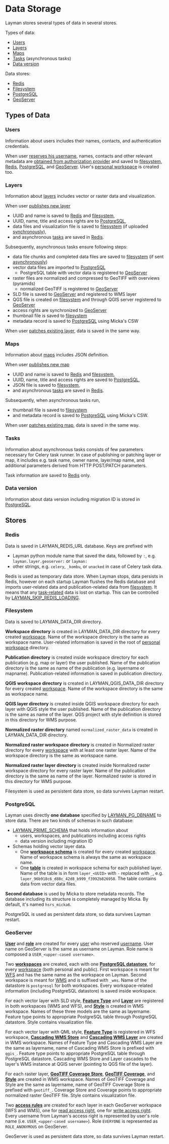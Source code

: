 # Data Storage

Layman stores several types of data in several stores.

Types of data:
- [Users](#users)
- [Layers](#layers)
- [Maps](#maps)
- [Tasks](#tasks) (asynchronous tasks)
- [Data version](#data-version)

Data stores:
- [Redis](#redis)
- [Filesystem](#filesystem)
- [PostgreSQL](#postgresql)
- [GeoServer](#geoserver)

## Types of Data

### Users
Information about users includes their names, contacts, and authentication credentials.

When user [reserves his username](rest.md#patch-current-user), names, contacts and other relevant metadata are [obtained from authorization provider](oauth2/index.md#fetch-user-related-metadata) and saved to [filesystem](#filesystem), [Redis](#redis), [PostgreSQL](#postgresql), and [GeoServer](#geoserver). User's [personal workspace](models.md#personal-workspace) is created too.

### Layers
Information about [layers](models.md#layer) includes vector or raster data and visualization.

When user [publishes new layer](rest.md#post-workspace-layers)
- UUID and name is saved to [Redis](#redis) and [filesystem](#filesystem),
- UUID, name, title and access rights are to [PostgreSQL](#postgresql),
- data files and visualization file is saved to [filesystem](#filesystem) (if uploaded [synchronously](async-file-upload.md)),
- and asynchronous [tasks](#tasks) are saved in [Redis](#redis).

Subsequently, asynchronous tasks ensure following steps:
- data file chunks and completed data files are saved to [filesystem](#filesystem) (if sent [asynchronously](async-file-upload.md))
- vector data files are imported to [PostgreSQL](#postgresql)
   - PostgreSQL table with vector data is registered to [GeoServer](#geoserver)
- raster files are normalized and compressed to GeoTIFF with overviews (pyramids)
   - normalized GeoTIFF is registered to [GeoServer](#geoserver)
- SLD file is saved to [GeoServer](#geoserver) and registered to WMS layer
- QGS file is created on [filesystem](#filesystem) and through QGIS server registered to [GeoServer](#geoserver)
- access rights are synchronized to [GeoServer](#geoserver)
- thumbnail file is saved to [filesystem](#filesystem)
- metadata record is saved to [PostgreSQL](#postgresql) using Micka's CSW

When user [patches existing layer](rest.md#patch-workspace-layer), data is saved in the same way.

### Maps
Information about [maps](models.md#map) includes JSON definition.

When user [publishes new map](rest.md#post-workspace-maps)
- UUID and name is saved to [Redis](#redis) and [filesystem](#filesystem),
- UUID, name, title and access rights are saved to [PostgreSQL](#postgresql),
- JSON file is saved to [filesystem](#filesystem),
- and asynchronous [tasks](#tasks) are saved in [Redis](#redis).

Subsequently, when asynchronous tasks run,
- thumbnail file is saved to [filesystem](#filesystem)
- and metadata record is saved to [PostgreSQL](#postgresql) using Micka's CSW.

When user [patches existing map](rest.md#patch-workspace-map), data is saved in the same way.

### Tasks
Information about asynchronous tasks consists of few parameters necessary for Celery task runner. In case of publishing or patching layer or map, it includes e.g. task name, owner name, layer/map name, and additional parameters derived from HTTP POST/PATCH parameters.

Task information are saved to [Redis](#redis) only.

### Data version
Information about data version including migration ID is stored in [PostgreSQL](#postgresql).

## Stores
### Redis
Data is saved in LAYMAN_REDIS_URL database. Keys are prefixed with
- Layman python module name that saved the data, followed by `:`, e.g. `layman.layer.geoserver:` or `layman:`
- other strings, e.g. `celery`, `_kombu`, or `unacked` in case of Celery task data.

Redis is used as temporary data store. When Layman stops, data persists in Redis, however on each startup Layman flushes the Redis database and imports user-related data and publication-related data from [filesystem](#filesystem). It means that any [task-related](#tasks) data is lost on startup. This can be controlled by [LAYMAN_SKIP_REDIS_LOADING](env-settings.md#LAYMAN_SKIP_REDIS_LOADING).

### Filesystem
Data is saved to LAYMAN_DATA_DIR directory.

**Workspace directory** is created in LAYMAN_DATA_DIR directory for every created [workspace](models.md#workspace). Name of the workspace directory is the same as workspace name. User-related information is saved in the root of [personal workspace](models.md#personal-workspace) directory.

**Publication directory** is created inside workspace directory for each publication (e.g. map or layer) the user published. Name of the publication directory is the same as name of the publication (e.g. layername or mapname). Publication-related information is saved in publication directory.

**QGIS workspace directory** is created in LAYMAN_QGIS_DATA_DIR directory for every created [workspace](models.md#workspace). Name of the workspace directory is the same as workspace name.

**QGIS layer directory** is created inside QGIS workspace directory for each layer with QGIS style the user published. Name of the publication directory is the same as name of the layer. QGS project with style definition is stored in this directory for WMS purpose.

**Normalized raster directory** named `normalized_raster_data` is created in LAYMAN_DATA_DIR directory.

**Normalized raster workspace directory** is created in Normalized raster directory for every [workspace](models.md#workspace) with at least one raster layer. Name of the workspace directory is the same as workspace name.

**Normalized raster layer directory** is created inside Normalized raster workspace directory for every raster layer. Name of the publication directory is the same as name of the layer. Normalized raster is stored in this directory for WMS purpose.

Filesystem is used as persistent data store, so data survives Layman restart.
 
### PostgreSQL
Layman uses directly **one database** specified by [LAYMAN_PG_DBNAME](env-settings.md#LAYMAN_PG_DBNAME) to store data. There are two kinds of schemas in such database:
- [LAYMAN_PRIME_SCHEMA](env-settings.md#LAYMAN_PRIME_SCHEMA) that holds information about
   - users, workspaces, and publications including access rights
   - data version including migration ID
- Schemas holding vector layer data.
    - One **[workspace schema](https://www.postgresql.org/docs/13/ddl-schemas.html)** is created for every created [workspace](models.md#workspace). Name of workspace schema is always the same as workspace name.
    - One **[table](https://www.postgresql.org/docs/13/sql-createtable.html)** is created in workspace schema for each published layer. Name of the table is in form `layer_<UUID>` with `-` replaced with `_`, e.g. `layer_96b918c6_d88c_42d8_b999_f3992b826958`. The table contains data from vector data files.

**Second database** is used by Micka to store metadata records. The database including its structure is completely managed by Micka. By default, it's named `hsrs_micka6`.

PostgreSQL is used as persistent data store, so data survives Layman restart.

### GeoServer
**[User](https://docs.geoserver.org/stable/en/user/security/webadmin/ugr.html)** and **[role](https://docs.geoserver.org/stable/en/user/security/webadmin/ugr.html)** are created for every [user](models.md#user) who reserved [username](models.md#username). User name on GeoServer is the same as username on Layman. Role name is composed a `USER_<upper-cased username>`.

Two **[workspaces](https://docs.geoserver.org/stable/en/user/data/webadmin/workspaces.html)** are created, each with one **[PostgreSQL datastore](https://docs.geoserver.org/latest/en/user/data/app-schema/data-stores.html#postgis)**, for every [workspace](models.md#workspace) (both personal and public). First workspace is meant for [WFS](endpoints.md#web-feature-service) and has the same name as the workspace on Layman. Second workspace is meant for [WMS](endpoints.md#web-map-service) and is suffixed with `_wms`. Name of the datastore is `postgresql` for both workspaces. Every workspace-related information (including PostgreSQL datastore) is saved inside workspace.

For each vector layer with SLD style, **[Feature Type](https://docs.geoserver.org/stable/en/user/rest/api/featuretypes.html)** and **[Layer](https://docs.geoserver.org/stable/en/user/data/webadmin/layers.html)** are registered in both workspaces (WMS and WFS), and **[Style](https://docs.geoserver.org/latest/en/user/styling/webadmin/index.html)** is created in WMS workspace. Names of these three models are the same as layername. Feature type points to appropriate PostgreSQL table through PostgreSQL datastore. Style contains visualization file.

For each vector layer with QML style, **[Feature Type](https://docs.geoserver.org/stable/en/user/rest/api/featuretypes.html)** is registered in WFS workspace, **[Cascading WMS Store](https://docs.geoserver.org/2.15.x/en/user/data/cascaded/wms.html)** and **[Cascading WMS Layer](https://docs.geoserver.org/latest/en/api/#1.0.0/wmslayers.yaml)** are created in WMS workspace. Names of Feature Type and Cascading WMS Layer are the same as layername, name of Cascading WMS Store is prefixed with `qgis_`. Feature type points to appropriate PostgreSQL table through PostgreSQL datastore. Cascading WMS Store and Layer cascades to the layer's WMS instance at QGIS server (pointing to QGS file of the layer).

For each raster layer, **[GeoTIFF Coverage Store](https://docs.geoserver.org/2.15.x/en/user/data/raster/geotiff.html)**, **[GeoTIFF Coverage](https://docs.geoserver.org/stable/en/user/rest/api/coverages.html)**, and **[Style](https://docs.geoserver.org/latest/en/user/styling/webadmin/index.html)** are created in WMS workspace. Names of GeoTIFF Coverage and Style are the same as layername, name of GeoTIFF Coverage Store is prefixed with `geotiff_`. Coverage Store and Coverage points to appropriate normalized raster GeoTIFF file. Style contains visualization file.

Two **[access rules](https://docs.geoserver.org/stable/en/user/security/layer.html)** are created for each layer in each GeoServer workspace (WFS and WMS), one for [read access right](security.md#publication-access-rights), one for [write access right](security.md#publication-access-rights). Every username from Layman's access right is represented by user's role name (i.e. `USER_<upper-cased username>`). Role `EVERYONE` is represented as `ROLE_ANONYMOUS` on GeoServer.

GeoServer is used as persistent data store, so data survives Layman restart.
